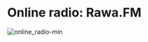 # Online radio: Rawa.FM


![online_radio-min](https://user-images.githubusercontent.com/64367475/136701886-6a5cee21-0a7e-40e7-b415-1d400b780797.gif)
